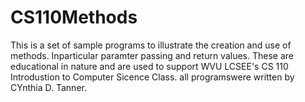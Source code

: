 # CS110Methods
This is a set of sample programs to illustrate the creation and use of methods. Inparticular paramter passing and return values. These are educational in nature and are used to support WVU LCSEE's CS 110 Introdustion to Computer Sicence Class. all programswere written by CYnthia D. Tanner. 

